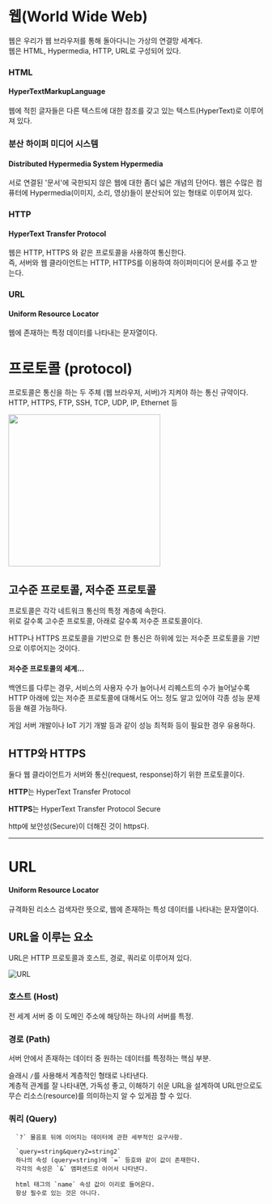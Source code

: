 # 웹(World Wide Web)

웹은 우리가 웹 브라우저를 통해 돌아다니는 가상의 연결망 세계다.  
웹은 HTML, Hypermedia, HTTP, URL로 구성되어 있다.

### HTML

#### HyperTextMarkupLanguage

웹에 적힌 글자들은 다른 텍스트에 대한 참조를 갖고 있는 텍스트(HyperText)로 이루어져 있다.

### 분산 하이퍼 미디어 시스템

#### Distributed Hypermedia System Hypermedia

서로 연결된 '문서'에 국한되지 않은 웹에 대한 좀더 넓은 개념의 단어다.
웹은 수많은 컴퓨터에 Hypermedia(이미지, 소리, 영상)들이 분산되어 있는 형태로 이루어져 있다.

### HTTP

#### HyperText Transfer Protocol

웹은 HTTP, HTTPS 와 같은 프로토콜을 사용하여 통신한다.  
 즉, 서버와 웹 클라이언트는 HTTP, HTTPS를 이용하여 하이퍼미디어 문서를 주고 받는다.

### URL

#### Uniform Resource Locator

웹에 존재하는 특정 데이터를 나타내는 문자열이다.

# 프로토콜 (protocol)

프로토콜은 통신을 하는 두 주체 (웹 브라우저, 서버)가 지켜야 하는 통신 규약이다.  
HTTP, HTTPS, FTP, SSH, TCP, UDP, IP, Ethernet 등

<img
    width="300"
    src="https://user-images.githubusercontent.com/87015026/224366143-953dfb0f-fe71-4a43-b4b6-33b788c8458b.png"
  />

## 고수준 프로토콜, 저수준 프로토콜

프로토콜은 각각 네트워크 통신의 특정 계층에 속한다.  
위로 갈수록 고수준 프로토콜, 아래로 갈수록 저수준 프로토콜이다.

HTTP나 HTTPS 프로토콜을 기반으로 한 통신은 하위에 있는 저수준 프로토콜을 기반으로 이루어지는 것이다.

#### 저수준 프로토콜의 세계...

백엔드를 다루는 경우, 서비스의 사용자 수가 늘어나서 리퀘스트의 수가 늘어날수록
HTTP 아래에 있는 저수준 프로토콜에 대해서도 어느 정도 알고 있어야 각종 성능 문제 등을 해결 가능하다.

게임 서버 개발이나 IoT 기기 개발 등과 같이 성능 최적화 등이 필요한 경우 유용하다.

## HTTP와 HTTPS

둘다 웹 클라이언트가 서버와 통신(request, response)하기 위한 프로토콜이다.

**HTTP**는 HyperText Transfer Protocol

**HTTPS**는 HyperText Transfer Protocol Secure

http에 보안성(Secure)이 더해진 것이 https다.

---

# URL

#### Uniform Resource Locator

규격화된 리소스 검색자란 뜻으로, 웹에 존재하는 특성 데이터를 나타내는 문자열이다.

## URL을 이루는 요소

URL은 HTTP 프로토콜과 호스트, 경로, 쿼리로 이루어져 있다.

![URL](https://user-images.githubusercontent.com/87015026/224369725-1d101811-d678-465e-84bd-ae91320b942d.png)

### 호스트 (Host)

전 세계 서버 중 이 도메인 주소에 해당하는 하나의 서버를 특정.

### 경로 (Path)

서버 안에서 존재하는 데이터 중 원하는 데이터를 특정하는 핵심 부분.

슬래시 `/`를 사용해서 계층적인 형태로 나타낸다.  
 계층적 관계를 잘 나타내면, 가독성 좋고, 이해하기 쉬운 URL을 설계하여 URL만으로도 무슨 리소스(resource)를 의미하는지 알 수 있게끔 할 수 있다.

### 쿼리 (Query)

      `?` 물음표 뒤에 이어지는 데이터에 관한 세부적인 요구사항.

      `query=string&query2=string2`
      하나의 속성 (query=string)에 `=` 등호와 같이 값이 존재한다.
      각각의 속성은 `&` 앰퍼샌드로 이어서 나타낸다.

      html 태그의 `name` 속성 값이 이리로 들어온다.
      항상 필수로 있는 것은 아니다.
